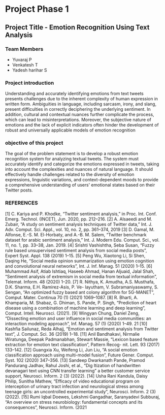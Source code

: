 # Project Phase 1

## Project Title - Emotion Recognition Using Text Analysis

### Team Members
- Yuvaraj P
- Venkatesh T
- Yadesh harihar S

### Project introduction 
Understanding and accurately identifying emotions from text tweets presents challenges due to the inherent complexity of human expression in written form. Ambiguities in language, including sarcasm, irony, and slang, present difficulties in correctly deciphering the underlying sentiment. In addition, cultural and contextual nuances further complicate the process, which can lead to misinterpretations. Moreover, the subjective nature of emotions and the lack of explicit indicators often hinder the development of robust and universally applicable models of emotion recognition

### objective of this project

The goal of the problem statement is to develop a robust emotion recognition system for analyzing textual tweets. The system must accurately identify and categorize the emotions expressed in tweets, taking into account the complexities and nuances of natural language. It should effectively handle challenges related to the diversity of emotion expressions, linguistic variations, and context-dependent moods to provide a comprehensive understanding of users' emotional states based on their Twitter posts.

### REFERENCES

[1] C. Kariya and P. Khodke, “Twitter sentiment analysis,” in Proc. Int. Conf. Emerg. Technol. (INCET), Jun. 2020, pp. 212–216.
[2] A. Alsaeedi and M. Zubair, “A study on sentiment analysis techniques of Twitter data,” Int. J. Adv. Comput. Sci. Appl., vol. 10, no. 2, pp. 361–374, 2019
[3] D. Gamal, M. Alfonse, E.-S. M. El-Horbaty, and A.-B. M. Salem, “Twitter benchmark dataset for arabic sentiment analysis,” Int. J. Modern Edu. Comput. Sci., vol. 11, no. 1, pp. 33–38, Jan. 2019.
[4] Srishti Vashishtha, Seba Susan, “Fuzzy rule based unsupervised sentiment analysis from social media posts”, Expert Syst. Appl. 138 (2019) 1–15.
[5] Peng Wu, Xiaotong Li, Si Shen, Daqing He, “Social media opinion summarization using emotion cognition and convolutional neural networks”, Int. J. Inf. Manag. 51 (2020) 1–15.
[6] Muhammad Asif, Atiab Ishtiaq, Haseeb Ahmad, Hanan Aljuaid, Jalal Shah, “Sentiment analysis of extremism in social media from textual information”, Telemat. Inform. 48 (2020) 1–20.
[7] R. Nithya, K. Amudha, A.S. Musthafa, D.K. Sharma, E.H. Ramirez-Asis, P. Ve- layutham, V. Subramaniyaswamy, S. Sengan, “An optimized fuzzy based ant colony algorithm for 5G-MANET”, Comput. Mater. Continua 70 (1) (2021) 1069–1087.
[8] R. Bharti, A. Khamparia, M. Shabaz, G. Dhiman, S. Pande, P. Singh, “Prediction of heart disease using a combination of machine learning and deep learning”, Comput. Intell. Neurosci. (2021).
[9] Wingyan Chung, Daniel Zeng, “Dissecting emotion and user influence in social media communities: an interaction modeling approach”, Inf. Manag. 57 (1) (2020) 1–49.
21
[10] Kashfia Sailunaz, Reda Alhajj, “Emotion and sentiment analysis from Twitter text”, J. Comput. Sci. 36 (2019) 1–18.
[11] Anil Bandhakavi, Nirmalie Wiratunga, Deepak Padmanabhan, Stewart Massie, “Lexicon based feature extraction for emotion text classification”, Pattern Recog- nit. Lett. 93 (2017) 133–142.
[12] Guangxia Xu, Weifeng Li, Jun Liu, “A social emotion classification approach using multi-model fusion”, Future Gener. Comput. Syst. 102 (2020) 347–356.
[13] Sandeep Dwarkanath Pande, Pramod Pandurang Jadhav, Rahul Joshi, et al., “Dig Itization of handwritten devanagari text using CNN transfer learning” a better customer service support, Neurosci. Inform. 2 (3) (2022).
[14] Usha Rani Kandula, Daisy Philip, Sunitha Mathew, “Efficacy of video educational program on interception of urinary tract infection and neurological stress among teenage girls: an uncontrolled experimental study”, Neurosci. Inform. 2 (3) (2022).
[15] Rumi Iqbal Doewes, Lekshmi Gangadhar, Saranyadevi Subburaj, “An overview on stress neurobiology: fundamental concepts and its consequences”, Neurosci. Inform. (2021
